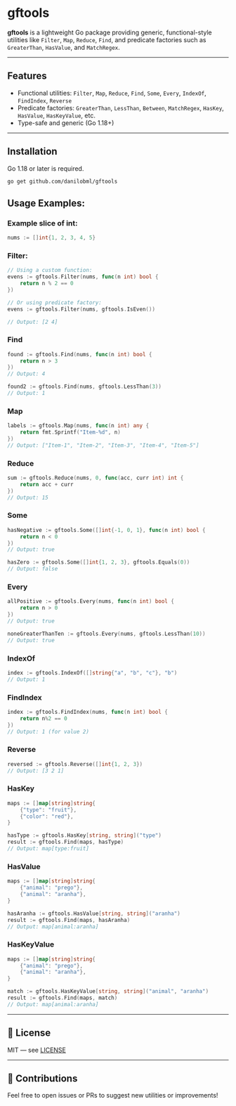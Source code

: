 # gftools

**gftools** is a lightweight Go package providing generic, functional-style utilities like `Filter`, `Map`, `Reduce`, `Find`, and predicate factories such as `GreaterThan`, `HasValue`, and `MatchRegex`.

---

## Features

- Functional utilities: `Filter`, `Map`, `Reduce`, `Find`, `Some`, `Every`, `IndexOf`, `FindIndex`, `Reverse`
- Predicate factories: `GreaterThan`, `LessThan`, `Between`, `MatchRegex`, `HasKey`, `HasValue`, `HasKeyValue`, etc.
- Type-safe and generic (Go 1.18+)

---

## Installation

Go 1.18 or later is required.

```sh
go get github.com/danilobml/gftools
```

## Usage Examples:

### Example slice of int:

```go
nums := []int{1, 2, 3, 4, 5}
```

### Filter:

```go
// Using a custom function:
evens := gftools.Filter(nums, func(n int) bool {
	return n % 2 == 0
})

// Or using predicate factory:
evens := gftools.Filter(nums, gftools.IsEven())

// Output: [2 4]
```
### Find

```go
found := gftools.Find(nums, func(n int) bool {
	return n > 3
})
// Output: 4

found2 := gftools.Find(nums, gftools.LessThan(3))
// Output: 1
```

### Map

```go
labels := gftools.Map(nums, func(n int) any {
	return fmt.Sprintf("Item-%d", n)
})
// Output: ["Item-1", "Item-2", "Item-3", "Item-4", "Item-5"]
```

### Reduce

```go
sum := gftools.Reduce(nums, 0, func(acc, curr int) int {
	return acc + curr
})
// Output: 15
```

### Some

```go
hasNegative := gftools.Some([]int{-1, 0, 1}, func(n int) bool {
	return n < 0
})
// Output: true

hasZero := gftools.Some([]int{1, 2, 3}, gftools.Equals(0))
// Output: false
```

### Every

```go
allPositive := gftools.Every(nums, func(n int) bool {
	return n > 0
})
// Output: true

noneGreaterThanTen := gftools.Every(nums, gftools.LessThan(10))
// Output: true
```

### IndexOf

```go
index := gftools.IndexOf([]string{"a", "b", "c"}, "b")
// Output: 1
```

### FindIndex

```go
index := gftools.FindIndex(nums, func(n int) bool {
	return n%2 == 0
})
// Output: 1 (for value 2)
```

### Reverse

```go
reversed := gftools.Reverse([]int{1, 2, 3})
// Output: [3 2 1]
```

### HasKey

```go
maps := []map[string]string{
	{"type": "fruit"},
	{"color": "red"},
}

hasType := gftools.HasKey[string, string]("type")
result := gftools.Find(maps, hasType)
// Output: map[type:fruit]
```

### HasValue

```go
maps := []map[string]string{
	{"animal": "prego"},
	{"animal": "aranha"},
}

hasAranha := gftools.HasValue[string, string]("aranha")
result := gftools.Find(maps, hasAranha)
// Output: map[animal:aranha]
```

### HasKeyValue

```go
maps := []map[string]string{
	{"animal": "prego"},
	{"animal": "aranha"},
}

match := gftools.HasKeyValue[string, string]("animal", "aranha")
result := gftools.Find(maps, match)
// Output: map[animal:aranha]
```

---

## 📖 License

MIT — see [LICENSE](LICENSE)

---

## 🙌 Contributions

Feel free to open issues or PRs to suggest new utilities or improvements!
